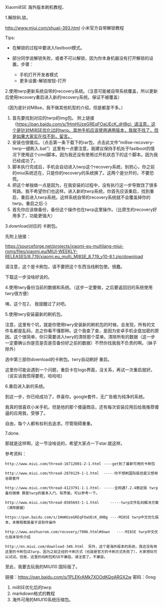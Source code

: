 Xiaomi8SE 海外版本刷机教程、

1.解除BL锁。

http://www.miui.com/shuaji-393.html 小米官方自带解锁教程

Tips:

- 在解锁的过程中要进入fastboot模式。

- 部分同学说解锁失败，或者不可以解锁，因为你本身机器没有打开解锁的设置。步骤：
  - 手机打开开发者模式
  - 更多设置-解锁按钮-打开
    
    

2.使用twrp更新系统自带的recovery系统。（注意可能被自带系统覆盖，所以更新后使用recovery重启进入新的recovery系统。保证不被覆盖）

（因为是针对M8se，我不做其他机型的介绍，但是都差不多。）

1. 首先要找到对应的twrp的img包。 附上链接（https://pan.baidu.com/s/1HmHUzeGREqFOaUEcK_dHBg）请注意，这个是针对MI8SE优化过的twrp。其他手机应该使用通用版本，我就不找了，但是如果大家实在找不到，留言。
2. 安装也很傻瓜。（点击第一条下载下的rar包，点击此文件“mi8se-recovery-twrp一键刷入.bat”）这里有一点要注意，我建议保持手机处于fastboot的情况下使用这个cmd脚本。因为我还没有使用过开机状态下的这个脚本。因为我已经成功了。
3. 脚本执行完成后，手机会自动进入twrp这个recovery系统，别担心，你之前的miui系统还在，只是你的recovery的系统换了。这两个是分开的，不要恐慌。
4.  把这个单独做一点是因为，在我安装的过程中，没有执行这一步导致饶了很多弯路。我不希望你们也这样。进入新的twrp系统，你首先应该重启，找到重启，重启进入twrp系统。这样系统自带的recovery系统就不会覆盖掉你的twrp。重启之后-》
5. 首先你应该做备份，备份这个操作也在twrp这里操作。（比原生的recovery好用多了，功能更强大）

3.download对应的 卡刷包。

先附上链接：

https://sourceforge.net/projects/xiaomi-eu-multilang-miui-roms/files/xiaomi.eu/MIUI-WEEKLY-RELEASES/8.7.19/xiaomi.eu_multi_MI8SE_8.7.19_v10-8.1.zip/download

请注意，这个是卡刷包，请不要把这个东西当线刷包使。很蠢。

下载这一步没啥好说的。

4.使用twry备份当前的数据和系统。（这步一定要做，之后要返回旧的系统使用twry很方便）

咦，这个在2， 我提醒过了对吧。

5.使用twry安装最新的刷机包。

注意，这里有个坑，就是你使用twry安装新的刷机包的时候，会发现，所有的文件名都是乱码，总之你看不懂那种。这个我查了查，是因为安卓手机全盘加密的原因。这个很简单，你只需要进入twry的清除那个菜单。清除所有的数据（这一步一定要确认你是否是否是否备份好之前的数据）不然你找我我不负责的啊。（妹子除外）

选中第三部你download的卡刷包。twry自动刷好 重启。

这里你可能会遇到一个问题，重启卡在logo界面，没关系，再试一次重启就好。（说实话我慌得要死，哈哈哈）

6.重启进入新的系统。

到这一步，你已经成功了，恭喜你。google套件，无广告极为纯净的系统。

我真的很喜欢小米手机，但是他的那个傻逼商店，还有每次安装应用后给我推荐傻逼的应用我，受够了。

自由，每个人都有权利去追求。尽管阻碍重重。



7.done.

那就是这样啊，这一节没啥说的，希望大家点一下star.就这样。



参考资料：

	http://www.miui.com/thread-16712001-2-1.html ----get到了最新可用的卡刷包

	http://www.miui.com/thread-2870129-1-1.html  -----你不想刷国际版但是又想用谷歌套件

	http://www.miui.com/thread-4123791-1-1.html- -----全网通7.2.4稳定版 twrp备份镜像 算是twrp的基本入门，有界面，可以参考一下。

	http://www.miui.com/thread-8505693-1-1.html     -----twrp文件乱码解决方案（清除数据）

	https://pan.baidu.com/s/1HmHUzeGREqFOaUEcK_dHBg ----MI8SE twrp中文优化版本，本教程都是基于该软件操作

	http://www.anzhuorom.com/recovery/7906.html#down   ----MI8SE twrp中文优化版本软件介绍

	http://en.miui.com/download-346.html  另外，这个是海外版本的系统，我还没有用这里的卡刷包试twrp，因为之前正经的卡刷方式（也就是官方的卡刷方式失败了），大家想玩可以试试。但是，这里的线刷包和SE不兼容。请注意了。不兼容。



至此，我要去玩我的MIUI10 国际版了。

链接：https://pan.baidu.com/s/1PLEKrAMk7XOOdKQgARGX2w 密码：0osg
1. mi8SE优化后的twrp
2. markdown格式的教程
3. 海外可用的MIUI10系统压缩包。
	
